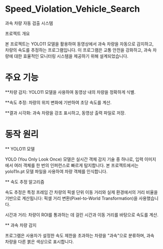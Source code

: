 # Speed_Violation_Vehicle_Search
과속 차량 자동 검출 시스템

프로젝트 개요

본 프로젝트는 YOLO11 모델을 활용하여 동영상에서 과속 차량을 자동으로 감지하고, 차량의 속도를 추정하는 프로그램입니다. 이 프로그램은 교통 안전을 강화하고, 과속 차량에 대한 효율적인 모니터링 시스템을 제공하기 위해 설계되었습니다.

# 주요 기능

**차량 감지: YOLO11 모델을 사용하여 동영상 내의 차량을 정확하게 식별.

**속도 추정: 차량의 위치 변화에 기반하여 초당 속도를 계산.

**결과 시각화: 과속 차량을 강조 표시하고, 동영상 출력 파일로 저장.

# 동작 원리

** YOLO11 모델

YOLO (You Only Look Once) 모델은 실시간 객체 감지 기술 중 하나로, 입력 이미지에서 여러 객체를 한 번의 인퍼런스로 빠르게 탐지합니다. 본 프로젝트에서는 yolo11n.pt 모델 파일을 사용하여 차량 객체를 인식합니다.

** 속도 추정 알고리즘

속도 추정은 특정 프레임 간 차량의 픽셀 단위 이동 거리와 실제 환경에서의 거리 비율을 기반으로 계산됩니다:
픽셀 거리 변환(Pixel-to-World Transformation)을 사용했습니다.

시간과 거리: 차량이 ROI를 통과하는 데 걸린 시간과 이동 거리를 바탕으로 속도를 계산.

** 과속 차량 감지

프로그램은 사용자가 설정한 속도 제한을 초과하는 차량을 "과속"으로 분류하며, 과속 차량을 다른 붉은 색상으로 표시합니다.
